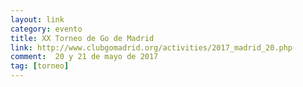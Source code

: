 ```yaml
---
layout: link
category: evento
title: XX Torneo de Go de Madrid
link: http://www.clubgomadrid.org/activities/2017_madrid_20.php
comment:  20 y 21 de mayo de 2017
tag: [torneo]
---
```

